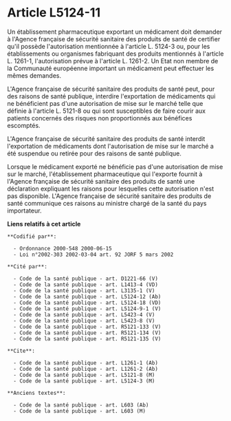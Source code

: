 # Article L5124-11

Un établissement pharmaceutique exportant un médicament doit demander à l'Agence française de sécurité sanitaire des produits
de santé de certifier qu'il possède l'autorisation mentionnée à l'article L. 5124-3 ou, pour les établissements ou organismes
fabriquant des produits mentionnés à l'article L. 1261-1, l'autorisation prévue à l'article L. 1261-2. Un Etat non membre de
la Communauté européenne important un médicament peut effectuer les mêmes demandes.

L'Agence française de sécurité sanitaire des produits de santé peut, pour des raisons de santé publique, interdire
l'exportation de médicaments qui ne bénéficient pas d'une autorisation de mise sur le marché telle que définie à l'article L.
5121-8 ou qui sont susceptibles de faire courir aux patients concernés des risques non proportionnés aux bénéfices escomptés.

L'Agence française de sécurité sanitaire des produits de santé interdit l'exportation de médicaments dont l'autorisation de
mise sur le marché a été suspendue ou retirée pour des raisons de santé publique.

Lorsque le médicament exporté ne bénéficie pas d'une autorisation de mise sur le marché, l'établissement pharmaceutique qui
l'exporte fournit à l'Agence française de sécurité sanitaire des produits de santé une déclaration expliquant les raisons
pour lesquelles cette autorisation n'est pas disponible. L'Agence française de sécurité sanitaire des produits de santé
communique ces raisons au ministre chargé de la santé du pays importateur.

**Liens relatifs à cet article**

	**Codifié par**:

	  - Ordonnance 2000-548 2000-06-15
	  - Loi n°2002-303 2002-03-04 art. 92 JORF 5 mars 2002

	**Cité par**:

	  - Code de la santé publique - art. D1221-66 (V)
	  - Code de la santé publique - art. L1413-4 (VD)
	  - Code de la santé publique - art. L3135-1 (V)
	  - Code de la santé publique - art. L5124-12 (Ab)
	  - Code de la santé publique - art. L5124-18 (VD)
	  - Code de la santé publique - art. L5124-9-1 (V)
	  - Code de la santé publique - art. L5423-4 (V)
	  - Code de la santé publique - art. L5423-8 (V)
	  - Code de la santé publique - art. R5121-133 (V)
	  - Code de la santé publique - art. R5121-134 (V)
	  - Code de la santé publique - art. R5121-135 (V)

	**Cite**:

	  - Code de la santé publique - art. L1261-1 (Ab)
	  - Code de la santé publique - art. L1261-2 (Ab)
	  - Code de la santé publique - art. L5121-8 (M)
	  - Code de la santé publique - art. L5124-3 (M)

	**Anciens textes**:

	  - Code de la santé publique - art. L603 (Ab)
	  - Code de la santé publique - art. L603 (M)
